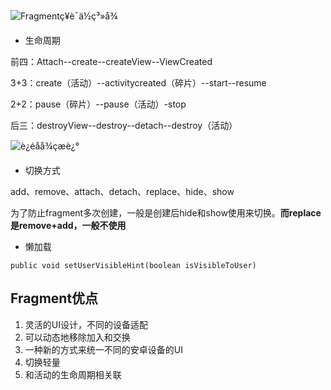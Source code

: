 ![Fragmentç¥è¯ä½ç³»å¾](https://img-blog.csdn.net/20180927094628635?watermark/2/text/aHR0cHM6Ly9ibG9nLmNzZG4ubmV0L0NsQW5kRWxsZW4=/font/5a6L5L2T/fontsize/400/fill/I0JBQkFCMA==/dissolve/70)

- 生命周期

前四：Attach--create--createView--ViewCreated

3+3：create（活动）--activitycreated（碎片）--start--resume

2+2：pause（碎片）--pause（活动）-stop

后三：destroyView--destroy--detach--destroy（活动）

![è¿éåå¾çæè¿°](https://img-blog.csdn.net/20180326173226940?watermark/2/text/aHR0cHM6Ly9ibG9nLmNzZG4ubmV0L0NsQW5kRWxsZW4=/font/5a6L5L2T/fontsize/400/fill/I0JBQkFCMA==/dissolve/70)

- 切换方式

add、remove、attach、detach、replace、hide、show

为了防止fragment多次创建，一般是创建后hide和show使用来切换。**而replace是remove+add，一般不使用**

- 懒加载

`public void setUserVisibleHint(boolean isVisibleToUser)`



## Fragment优点

1. 灵活的UI设计，不同的设备适配
2. 可以动态地移除加入和交换
3. 一种新的方式来统一不同的安卓设备的UI
4. 切换轻量
5. 和活动的生命周期相关联